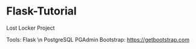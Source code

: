 # Flask-Tutorial
Lost Locker Project 

Tools:
Flask \n
PostgreSQL
PGAdmin
Bootstrap: https://getbootstrap.com
